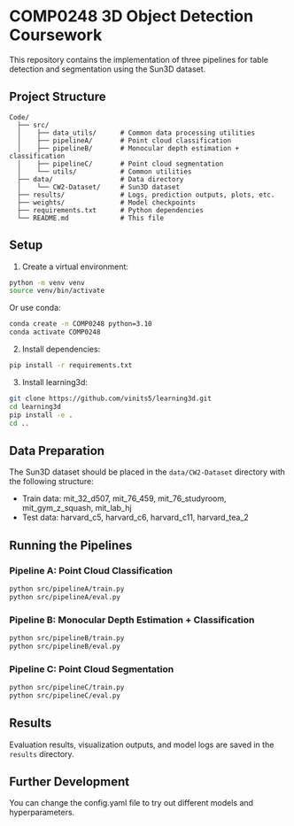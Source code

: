 # COMP0248 3D Object Detection Coursework

This repository contains the implementation of three pipelines for table detection and segmentation using the Sun3D dataset.

## Project Structure

```
Code/
  ├── src/
  │    ├── data_utils/      # Common data processing utilities
  │    ├── pipelineA/       # Point cloud classification
  │    ├── pipelineB/       # Monocular depth estimation + classification
  │    ├── pipelineC/       # Point cloud segmentation
  │    └── utils/           # Common utilities
  ├── data/                 # Data directory
  │    └── CW2-Dataset/     # Sun3D dataset
  ├── results/              # Logs, prediction outputs, plots, etc.
  ├── weights/              # Model checkpoints
  ├── requirements.txt      # Python dependencies
  └── README.md             # This file
```

## Setup

1. Create a virtual environment:
```bash
python -m venv venv
source venv/bin/activate
```

Or use conda:
```bash
conda create -n COMP0248 python=3.10
conda activate COMP0248
```

2. Install dependencies:
```bash
pip install -r requirements.txt
```

3. Install learning3d:
```bash
git clone https://github.com/vinits5/learning3d.git
cd learning3d
pip install -e .
cd ..
```

## Data Preparation

The Sun3D dataset should be placed in the `data/CW2-Dataset` directory with the following structure:
- Train data: mit_32_d507, mit_76_459, mit_76_studyroom, mit_gym_z_squash, mit_lab_hj
- Test data: harvard_c5, harvard_c6, harvard_c11, harvard_tea_2

## Running the Pipelines

### Pipeline A: Point Cloud Classification

```bash
python src/pipelineA/train.py
python src/pipelineA/eval.py
```

### Pipeline B: Monocular Depth Estimation + Classification

```bash
python src/pipelineB/train.py
python src/pipelineB/eval.py
```

### Pipeline C: Point Cloud Segmentation

```bash
python src/pipelineC/train.py
python src/pipelineC/eval.py
```

## Results

Evaluation results, visualization outputs, and model logs are saved in the `results` directory. 

## Further Development

You can change the config.yaml file to try out different models and hyperparameters.